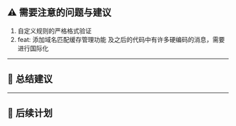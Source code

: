 ## ⚠️ 需要注意的问题与建议

1. 自定义规则的严格格式验证
2. feat: 添加域名匹配缓存管理功能 及之后的代码中有许多硬编码的消息，需要进行国际化

---

## 📌 总结建议

---

## 📝 后续计划
